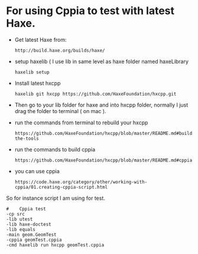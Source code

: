 # For using Cppia to test with latest Haxe.
- Get latest Haxe from:

      http://build.haxe.org/builds/haxe/
    
- setup haxelib ( I use lib in same level as haxe folder named haxeLibrary

      haxelib setup
    
- Install latest hxcpp

      haxelib git hxcpp https://github.com/HaxeFoundation/hxcpp.git
    
- Then go to your lib folder for haxe and into hxcpp folder, normally I just drag the folder to terminal ( on mac ).

- run the commands from terminal to rebuild your hxcpp

      https://github.com/HaxeFoundation/hxcpp/blob/master/README.md#building-the-tools
    
- run the commands to build cppia

      https://github.com/HaxeFoundation/hxcpp/blob/master/README.md#cppia
    
- you can use cppia 

      https://code.haxe.org/category/other/working-with-cppia/01.creating-cppia-script.html
    
So for instance script I am using for test.
```
#    Cppia test
-cp src
-lib utest
-lib haxe-doctest
-lib equals
-main geom.GeomTest
-cppia geomTest.cppia
-cmd haxelib run hxcpp geomTest.cppia
```
